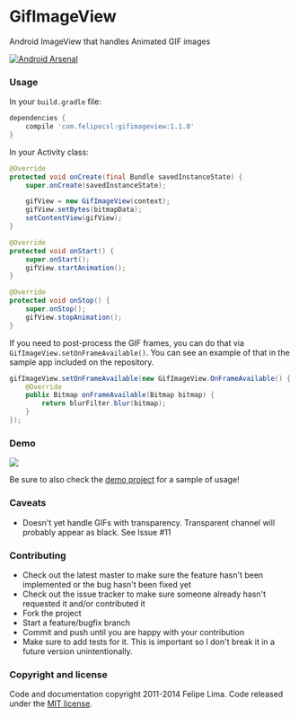 GifImageView
============

Android ImageView that handles Animated GIF images

[![Android Arsenal](https://img.shields.io/badge/Android%20Arsenal-GifImageView-brightgreen.svg?style=flat)](https://android-arsenal.com/details/1/1339)

### Usage

In your ``build.gradle`` file:

```groovy
dependencies {
    compile 'com.felipecsl:gifimageview:1.1.0'
}
```

In your Activity class:

```java
@Override
protected void onCreate(final Bundle savedInstanceState) {
    super.onCreate(savedInstanceState);

    gifView = new GifImageView(context);
    gifView.setBytes(bitmapData);
    setContentView(gifView);
}

@Override
protected void onStart() {
    super.onStart();
    gifView.startAnimation();
}

@Override
protected void onStop() {
    super.onStop();
    gifView.stopAnimation();
}
```

If you need to post-process the GIF frames, you can do that via ``GifImageView.setOnFrameAvailable()``.
You can see an example of that in the sample app included on the repository.

```java
gifImageView.setOnFrameAvailable(new GifImageView.OnFrameAvailable() {
    @Override
    public Bitmap onFrameAvailable(Bitmap bitmap) {
        return blurFilter.blur(bitmap);
    }
});
```

### Demo

![](https://raw.githubusercontent.com/felipecsl/GifImageView/master/demo.gif)

Be sure to also check the [demo project](https://github.com/felipecsl/GifImageView/blob/master/app/src/main/java/com/felipecsl/gifimageview/app/MainActivity.java) for a sample of usage!

### Caveats

* Doesn't yet handle GIFs with transparency. Transparent channel will probably appear as black. See Issue #11

### Contributing

* Check out the latest master to make sure the feature hasn't been implemented or the bug hasn't been fixed yet
* Check out the issue tracker to make sure someone already hasn't requested it and/or contributed it
* Fork the project
* Start a feature/bugfix branch
* Commit and push until you are happy with your contribution
* Make sure to add tests for it. This is important so I don't break it in a future version unintentionally.

### Copyright and license

Code and documentation copyright 2011-2014 Felipe Lima.
Code released under the [MIT license](https://github.com/felipecsl/GifImageView/blob/master/LICENSE.txt).
